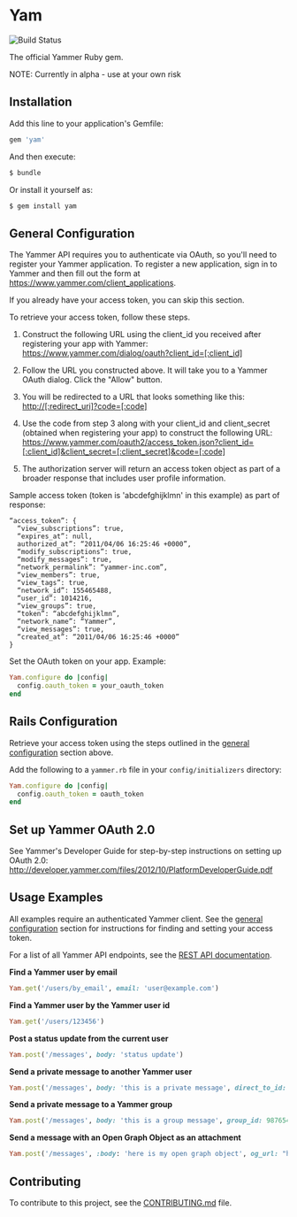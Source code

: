 Yam
===

![Build Status](https://api.travis-ci.org/yammer/yam.png)

The official Yammer Ruby gem.

NOTE: Currently in alpha - use at your own risk

Installation
------------

Add this line to your application's Gemfile:

```ruby
gem 'yam'
```

And then execute:

```sh
$ bundle
```

Or install it yourself as:

```sh
$ gem install yam
```

General Configuration
---------------------

The Yammer API requires you to authenticate via OAuth, so you'll need to register your Yammer application. To register a new application, sign in to Yammer and then fill out the form at https://www.yammer.com/client_applications.

If you already have your access token, you can skip this section.

To retrieve your access token, follow these steps.

1. Construct the following URL using the client_id you received after registering your app with Yammer: <https://www.yammer.com/dialog/oauth?client_id=[:client_id]>

2. Follow the URL you constructed above. It will take you to a Yammer OAuth dialog. Click the "Allow" button.

3. You will be redirected to a URL that looks something like this: <http://[:redirect_uri]?code=[:code]>

4. Use the code from step 3 along with your client_id and client_secret (obtained when registering your app) to construct the following URL:
<https://www.yammer.com/oauth2/access_token.json?client_id=[:client_id]&client_secret=[:client_secret]&code=[:code]>

5. The authorization server will return an access token object as part of a broader response that includes user profile information.

Sample access token (token is 'abcdefghijklmn' in this example) as part of response:

```
“access_token”: {
  “view_subscriptions”: true,
  “expires_at”: null,
  authorized_at”: “2011/04/06 16:25:46 +0000”,
  “modify_subscriptions”: true,
  “modify_messages”: true,
  “network_permalink”: “yammer-inc.com”,
  “view_members”: true,
  “view_tags”: true,
  “network_id”: 155465488,
  “user_id”: 1014216,
  “view_groups”: true,
  “token”: “abcdefghijklmn”,
  “network_name”: “Yammer”,
  “view_messages”: true,
  “created_at”: “2011/04/06 16:25:46 +0000”
}
```

Set the OAuth token on your app. Example:

```ruby
Yam.configure do |config|
  config.oauth_token = your_oauth_token
end
```

Rails Configuration
-------------------

Retrieve your access token using the steps outlined in the <a href="#general-configuration">general configuration</a> section above.

Add the following to a `yammer.rb` file in your `config/initializers` directory:

```ruby
Yam.configure do |config|
  config.oauth_token = oauth_token
end
```

Set up Yammer OAuth 2.0
-----------------------

See Yammer's Developer Guide for step-by-step instructions on setting up OAuth 2.0: <http://developer.yammer.com/files/2012/10/PlatformDeveloperGuide.pdf>

Usage Examples
--------------

All examples require an authenticated Yammer client. See the <a
href="#general-configuration">general configuration</a> section for instructions for finding and setting your access token.

For a list of all Yammer API endpoints, see the <a href="http://developer.yammer.com/restapi/">REST API documentation</a>.

**Find a Yammer user by email**

```ruby
Yam.get('/users/by_email', email: 'user@example.com')
```

**Find a Yammer user by the Yammer user id**

```ruby
Yam.get('/users/123456')
```

**Post a status update from the current user**

```ruby
Yam.post('/messages', body: 'status update')
```

**Send a private message to another Yammer user**

```ruby
Yam.post('/messages', body: 'this is a private message', direct_to_id: 123456)
```

**Send a private message to a Yammer group**

```ruby
Yam.post('/messages', body: 'this is a group message', group_id: 987654)
```

**Send a message with an Open Graph Object as an attachment**

```ruby
Yam.post('/messages', :body: 'here is my open graph object', og_url: "https://www.yammer.com/example/graph/123456789")
```

Contributing
------------

To contribute to this project, see the [CONTRIBUTING.md](https://github.com/yammer/yam/blob/master/CONTRIBUTING.md) file.
